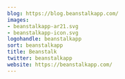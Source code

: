 ```yaml
---
blog: https://blog.beanstalkapp.com/
images:
- beanstalkapp-ar21.svg
- beanstalkapp-icon.svg
logohandle: beanstalkapp
sort: beanstalkapp
title: Beanstalk
twitter: beanstalkapp
website: https://beanstalkapp.com/
---
```

